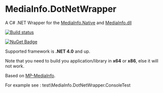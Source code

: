 # MediaInfo.DotNetWrapper
A C# .NET Wrapper for the [MediaInfo.Native](https://www.nuget.org/packages/MediaInfo.Native/) and [MediaInfo.dll](https://mediaarea.net/en/MediaInfo/Download/Windows)

[![Build status](https://ci.appveyor.com/api/projects/status/0fb53mu4p186got3?svg=true)](https://ci.appveyor.com/project/StefH/mediainfo-dotnetwrapper)

[![NuGet Badge](https://buildstats.info/nuget/Mediainfo.DotNetWrapper)](https://www.nuget.org/packages/Mediainfo.DotNetWrapper)

Supported framework is **.NET 4.0** and up.

Note that you need to build you application/library in **x64** or **x86**, else it will not work.

Based on [MP-MediaInfo](https://github.com/yartat/MP-MediaInfo).

For example see : test\MediaInfo.DotNetWrapper.ConsoleTest